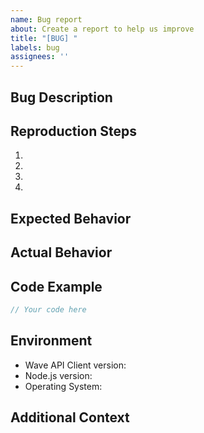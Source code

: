 ```yaml
---
name: Bug report
about: Create a report to help us improve
title: "[BUG] "
labels: bug
assignees: ''
---
```


## Bug Description
<!-- A clear and concise description of what the bug is. -->

## Reproduction Steps
<!-- Steps to reproduce the behavior -->
1. 
2. 
3. 
4. 

## Expected Behavior
<!-- A clear and concise description of what you expected to happen. -->

## Actual Behavior
<!-- What actually happened instead. Include any error messages, stack traces, etc. -->

## Code Example
<!-- If applicable, add a minimal code example that demonstrates the issue -->
```typescript
// Your code here
```

## Environment
- Wave API Client version: <!-- e.g. 0.3.0 -->
- Node.js version: <!-- e.g. 16.14.0 -->
- Operating System: <!-- e.g. Windows 10, macOS 12.3, Ubuntu 22.04 -->

## Additional Context
<!-- Add any other context about the problem here. -->